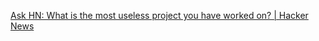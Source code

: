 
[Ask HN: What is the most useless project you have worked on? | Hacker News](https://news.ycombinator.com/item?id=39942397)
